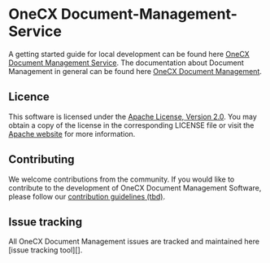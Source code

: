 # OneCX Document-Management-Service
A getting started guide for local development can be found here [OneCX Document Management Service](https://onecx.github.io/docs/document-management/current/svc/index.html).
The documentation about Document Management in general can be found here [OneCX Document Management](https://onecx.github.io/docs/document-management/current/general/index.html).

## Licence
This software is licensed under the [Apache License, Version 2.0](https://www.apache.org/licenses/LICENSE-2.0). You may obtain a copy of the license in the corresponding LICENSE file or visit the [Apache website](https://www.apache.org/licenses/LICENSE-2.0) for more information.

## Contributing
We welcome contributions from the community. If you would like to contribute to the development of OneCX Document Management Software, please follow our [contribution guidelines (tbd)]().

## Issue tracking
All OneCX Document Management issues are tracked and maintained here [issue tracking tool][].
